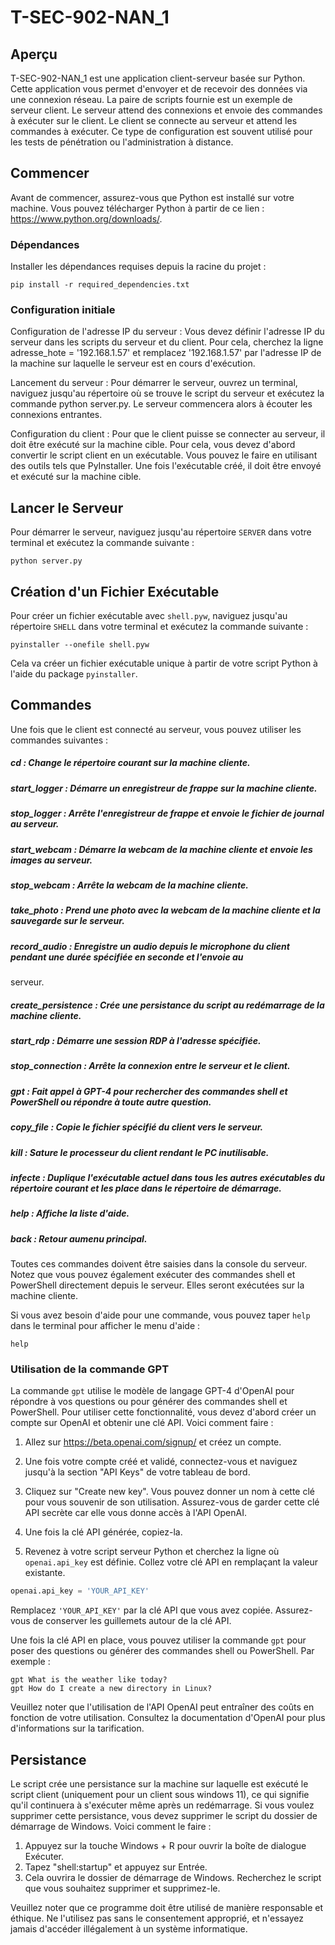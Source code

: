 # T-SEC-902-NAN_1

## Aperçu

T-SEC-902-NAN_1 est une application client-serveur basée sur Python. Cette application vous permet d'envoyer et de recevoir des données via une connexion réseau. La paire de scripts fournie est un exemple de serveur client. Le serveur attend des connexions et envoie des commandes à exécuter sur le client. Le client se connecte au serveur et attend les commandes à exécuter. Ce type de configuration est souvent utilisé pour les tests de pénétration ou l'administration à distance.

## Commencer

Avant de commencer, assurez-vous que Python est installé sur votre machine. Vous pouvez télécharger Python à partir de ce lien : https://www.python.org/downloads/.

### Dépendances

Installer les dépendances requises depuis la racine du projet :

```
pip install -r required_dependencies.txt
```

### Configuration initiale

Configuration de l'adresse IP du serveur : Vous devez définir l'adresse IP du serveur dans les scripts du serveur et du client. Pour cela, cherchez la ligne adresse_hote = '192.168.1.57' et remplacez '192.168.1.57' par l'adresse IP de la machine sur laquelle le serveur est en cours d'exécution.

Lancement du serveur : Pour démarrer le serveur, ouvrez un terminal, naviguez jusqu'au répertoire où se trouve le script du serveur et exécutez la commande python server.py. Le serveur commencera alors à écouter les connexions entrantes.

Configuration du client : Pour que le client puisse se connecter au serveur, il doit être exécuté sur la machine cible. Pour cela, vous devez d'abord convertir le script client en un exécutable. Vous pouvez le faire en utilisant des outils tels que PyInstaller. Une fois l'exécutable créé, il doit être envoyé et exécuté sur la machine cible.


## Lancer le Serveur

Pour démarrer le serveur, naviguez jusqu'au répertoire `SERVER` dans votre terminal et exécutez la commande suivante :

```
python server.py
```

## Création d'un Fichier Exécutable

Pour créer un fichier exécutable avec `shell.pyw`, naviguez jusqu'au répertoire `SHELL` dans votre terminal et exécutez la commande suivante : 

```
pyinstaller --onefile shell.pyw
```
Cela va créer un fichier exécutable unique à partir de votre script Python à l'aide du package `pyinstaller`. 


## Commandes

Une fois que le client est connecté au serveur, vous pouvez utiliser les commandes suivantes :

##### cd <chemin>               : Change le répertoire courant sur la machine cliente.
##### start_logger              : Démarre un enregistreur de frappe sur la machine cliente.
##### stop_logger               : Arrête l'enregistreur de frappe et envoie le fichier de journal au serveur.
##### start_webcam              : Démarre la webcam de la machine cliente et envoie les images au serveur.
##### stop_webcam               : Arrête la webcam de la machine cliente.
##### take_photo                : Prend une photo avec la webcam de la machine cliente et la sauvegarde sur le serveur.
##### record_audio <duree>      : Enregistre un audio depuis le microphone du client pendant une durée spécifiée en seconde et l'envoie au

 serveur.
##### create_persistence        : Crée une persistance du script au redémarrage de la machine cliente.
##### start_rdp <adresse>       : Démarre une session RDP à l'adresse spécifiée.
##### stop_connection           : Arrête la connexion entre le serveur et le client.
##### gpt <question>            : Fait appel à GPT-4 pour rechercher des commandes shell et PowerShell ou répondre à toute autre question.
##### copy_file <fichier>       : Copie le fichier spécifié du client vers le serveur.
##### kill                      : Sature le processeur du client rendant le PC inutilisable.
##### infecte                   : Duplique l'exécutable actuel dans tous les autres exécutables du répertoire courant et les place dans le répertoire de démarrage.
##### help                      : Affiche la liste d'aide.
##### back                      : Retour aumenu principal.

Toutes ces commandes doivent être saisies dans la console du serveur. Notez que vous pouvez également exécuter des commandes shell et PowerShell directement depuis le serveur. Elles seront exécutées sur la machine cliente.

Si vous avez besoin d'aide pour une commande, vous pouvez taper `help` dans le terminal pour afficher le menu d'aide :

```
help
```

### Utilisation de la commande GPT

La commande `gpt` utilise le modèle de langage GPT-4 d'OpenAI pour répondre à vos questions ou pour générer des commandes shell et PowerShell. Pour utiliser cette fonctionnalité, vous devez d'abord créer un compte sur OpenAI et obtenir une clé API. Voici comment faire :

1. Allez sur https://beta.openai.com/signup/ et créez un compte.

2. Une fois votre compte créé et validé, connectez-vous et naviguez jusqu'à la section "API Keys" de votre tableau de bord.

3. Cliquez sur "Create new key". Vous pouvez donner un nom à cette clé pour vous souvenir de son utilisation. Assurez-vous de garder cette clé API secrète car elle vous donne accès à l'API OpenAI.

4. Une fois la clé API générée, copiez-la.

5. Revenez à votre script serveur Python et cherchez la ligne où `openai.api_key` est définie. Collez votre clé API en remplaçant la valeur existante.

```python
openai.api_key = 'YOUR_API_KEY'
```

Remplacez `'YOUR_API_KEY'` par la clé API que vous avez copiée. Assurez-vous de conserver les guillemets autour de la clé API.

Une fois la clé API en place, vous pouvez utiliser la commande `gpt` pour poser des questions ou générer des commandes shell ou PowerShell. Par exemple :

```
gpt What is the weather like today?
gpt How do I create a new directory in Linux?
```

Veuillez noter que l'utilisation de l'API OpenAI peut entraîner des coûts en fonction de votre utilisation. Consultez la documentation d'OpenAI pour plus d'informations sur la tarification.

## Persistance

Le script crée une persistance sur la machine sur laquelle est exécuté le script client (uniquement pour un client sous windows 11), ce qui signifie qu'il continuera à s'exécuter même après un redémarrage. Si vous voulez supprimer cette persistance, vous devez supprimer le script du dossier de démarrage de Windows. Voici comment le faire :

1. Appuyez sur la touche Windows + R pour ouvrir la boîte de dialogue Exécuter.
2. Tapez "shell:startup" et appuyez sur Entrée.
3. Cela ouvrira le dossier de démarrage de Windows. Recherchez le script que vous souhaitez supprimer et supprimez-le.

Veuillez noter que ce programme doit être utilisé de manière responsable et éthique. Ne l'utilisez pas sans le consentement approprié, et n'essayez jamais d'accéder illégalement à un système informatique.

